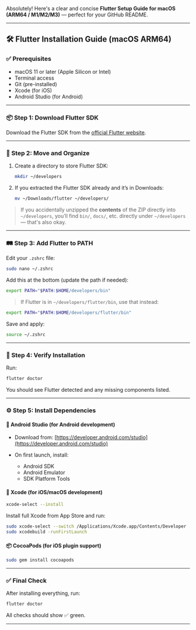 Absolutely! Here's a clear and concise **Flutter Setup Guide for macOS (ARM64 / M1/M2/M3)** — perfect for your GitHub README.

---

## 🛠️ Flutter Installation Guide (macOS ARM64)

### ✅ Prerequisites

* macOS 11 or later (Apple Silicon or Intel)
* Terminal access
* Git (pre-installed)
* Xcode (for iOS)
* Android Studio (for Android)

---

### 📦 Step 1: Download Flutter SDK

Download the Flutter SDK from the [official Flutter website](https://flutter.dev/docs/get-started/install/macos).

---

### 📁 Step 2: Move and Organize

1. Create a directory to store Flutter SDK:

   ```bash
   mkdir ~/developers
   ```

2. If you extracted the Flutter SDK already and it’s in Downloads:

   ```bash
   mv ~/Downloads/flutter ~/developers/
   ```

> If you accidentally unzipped the **contents** of the ZIP directly into `~/developers`, you’ll find `bin/`, `docs/`, etc. directly under `~/developers` — that's also okay.

---

### 🛤️ Step 3: Add Flutter to PATH

Edit your `.zshrc` file:

```bash
sudo nano ~/.zshrc
```

Add this at the bottom (update the path if needed):

```bash
export PATH="$PATH:$HOME/developers/bin"
```

> If Flutter is in `~/developers/flutter/bin`, use that instead:

```bash
export PATH="$PATH:$HOME/developers/flutter/bin"
```

Save and apply:

```bash
source ~/.zshrc
```

---

### 🧪 Step 4: Verify Installation

Run:

```bash
flutter doctor
```

You should see Flutter detected and any missing components listed.

---

### ⚙️ Step 5: Install Dependencies

#### 🔧 Android Studio (for Android development)

* Download from: [https://developer.android.com/studio](https://developer.android.com/studio)
* On first launch, install:

  * Android SDK
  * Android Emulator
  * SDK Platform Tools

#### 🍏 Xcode (for iOS/macOS development)

```bash
xcode-select --install
```

Install full Xcode from App Store and run:

```bash
sudo xcode-select --switch /Applications/Xcode.app/Contents/Developer
sudo xcodebuild -runFirstLaunch
```

#### 📦 CocoaPods (for iOS plugin support)

```bash
sudo gem install cocoapods
```

---

### ✅ Final Check

After installing everything, run:

```bash
flutter doctor
```

All checks should show ✅ green.

---

